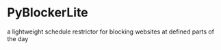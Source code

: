 # PyBlockerLite
a lightweight schedule restrictor for blocking websites at defined parts of the day
